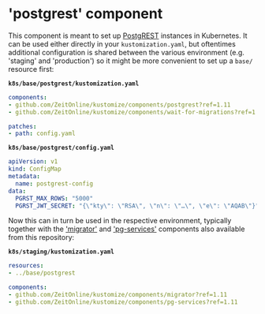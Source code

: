 # 'postgrest' component

This component is meant to set up [PostgREST](https://postgrest.org/) instances in Kubernetes. It can be used either directly in your `kustomization.yaml`, but oftentimes additional configuration is shared between the various environment (e.g. 'staging' and 'production') so it might be more convenient to set up a `base/` resource first:

**`k8s/base/postgrest/kustomization.yaml`**
```yaml
components:
- github.com/ZeitOnline/kustomize/components/postgrest?ref=1.11
- github.com/ZeitOnline/kustomize/components/wait-for-migrations?ref=1.11

patches:
- path: config.yaml
```

**`k8s/base/postgrest/config.yaml`**
```yaml
apiVersion: v1
kind: ConfigMap
metadata:
  name: postgrest-config
data:
  PGRST_MAX_ROWS: "5000"
  PGRST_JWT_SECRET: "{\"kty\": \"RSA\", \"n\": \"…\", \"e\": \"AQAB\"}"
```

Now this can in turn be used in the respective environment, typically together with the ['migrator'](../migrator/) and ['pg-services'](../pg-services/) components also available from this repository:

**`k8s/staging/kustomization.yaml`**
```yaml
resources:
- ../base/postgrest

components:
- github.com/ZeitOnline/kustomize/components/migrator?ref=1.11
- github.com/ZeitOnline/kustomize/components/pg-services?ref=1.11
```
